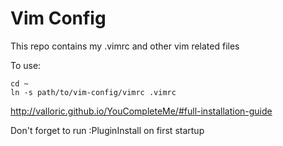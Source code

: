 # Vim Config
This repo contains my .vimrc and other vim related files

To use:

    cd ~
    ln -s path/to/vim-config/vimrc .vimrc

http://valloric.github.io/YouCompleteMe/#full-installation-guide

Don't forget to run :PluginInstall on first startup
